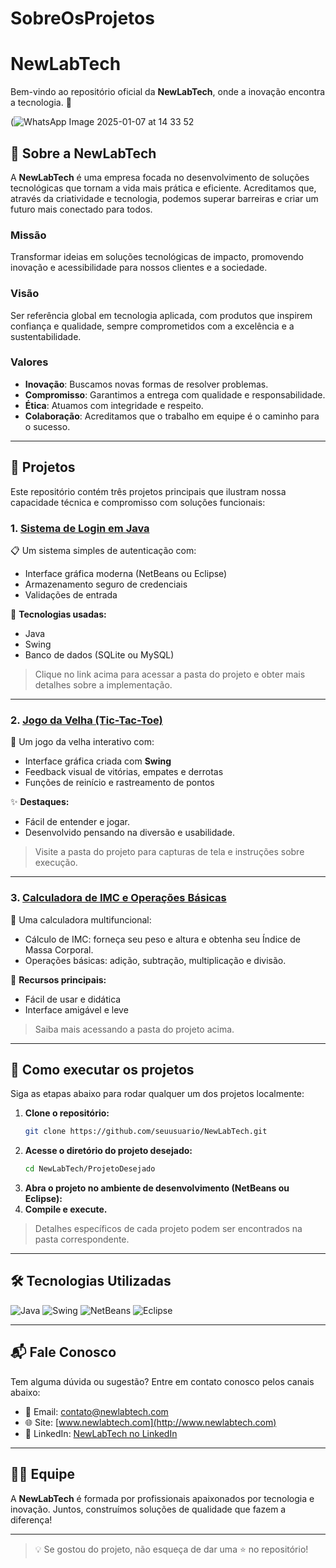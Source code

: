 # SobreOsProjetos

# NewLabTech

Bem-vindo ao repositório oficial da **NewLabTech**, onde a inovação encontra a tecnologia. 🚀

(![WhatsApp Image 2025-01-07 at 14 33 52](https://github.com/user-attachments/assets/7c63b334-d93d-4cee-b063-16f1b408dc03)


## 🌟 Sobre a NewLabTech
A **NewLabTech** é uma empresa focada no desenvolvimento de soluções tecnológicas que tornam a vida mais prática e eficiente. Acreditamos que, através da criatividade e tecnologia, podemos superar barreiras e criar um futuro mais conectado para todos.

### **Missão**
Transformar ideias em soluções tecnológicas de impacto, promovendo inovação e acessibilidade para nossos clientes e a sociedade.

### **Visão**
Ser referência global em tecnologia aplicada, com produtos que inspirem confiança e qualidade, sempre comprometidos com a excelência e a sustentabilidade.

### **Valores**
- **Inovação**: Buscamos novas formas de resolver problemas.
- **Compromisso**: Garantimos a entrega com qualidade e responsabilidade.
- **Ética**: Atuamos com integridade e respeito.
- **Colaboração**: Acreditamos que o trabalho em equipe é o caminho para o sucesso.

---

## 📂 Projetos
Este repositório contém três projetos principais que ilustram nossa capacidade técnica e compromisso com soluções funcionais:

### 1. [Sistema de Login em Java](./SistemaLoginJava/)
📋 Um sistema simples de autenticação com:
- Interface gráfica moderna (NetBeans ou Eclipse)
- Armazenamento seguro de credenciais
- Validações de entrada

🔧 **Tecnologias usadas:**
- Java
- Swing
- Banco de dados (SQLite ou MySQL)

> Clique no link acima para acessar a pasta do projeto e obter mais detalhes sobre a implementação.

---

### 2. [Jogo da Velha (Tic-Tac-Toe)](./JogoDaVelha/)
🎲 Um jogo da velha interativo com:
- Interface gráfica criada com **Swing**
- Feedback visual de vitórias, empates e derrotas
- Funções de reinício e rastreamento de pontos

✨ **Destaques:**
- Fácil de entender e jogar.
- Desenvolvido pensando na diversão e usabilidade.

> Visite a pasta do projeto para capturas de tela e instruções sobre execução.

---

### 3. [Calculadora de IMC e Operações Básicas](./CalculadoraIMC/)
🧮 Uma calculadora multifuncional:
- Cálculo de IMC: forneça seu peso e altura e obtenha seu Índice de Massa Corporal.
- Operações básicas: adição, subtração, multiplicação e divisão.

🌟 **Recursos principais:**
- Fácil de usar e didática
- Interface amigável e leve

> Saiba mais acessando a pasta do projeto acima.

---

## 🚀 Como executar os projetos

Siga as etapas abaixo para rodar qualquer um dos projetos localmente:

1. **Clone o repositório:**
   ```bash
   git clone https://github.com/seuusuario/NewLabTech.git
   ```
2. **Acesse o diretório do projeto desejado:**
   ```bash
   cd NewLabTech/ProjetoDesejado
   ```
3. **Abra o projeto no ambiente de desenvolvimento (NetBeans ou Eclipse):**
4. **Compile e execute.**

> Detalhes específicos de cada projeto podem ser encontrados na pasta correspondente.

---

## 🛠️ Tecnologias Utilizadas

![Java](https://img.shields.io/badge/Java-ED8B00?style=for-the-badge&logo=java&logoColor=white)
![Swing](https://img.shields.io/badge/Swing-GUI-blue?style=for-the-badge)
![NetBeans](https://img.shields.io/badge/NetBeans-1B6AC6?style=for-the-badge&logo=apache-netbeans-ide&logoColor=white)
![Eclipse](https://img.shields.io/badge/Eclipse-2C2255?style=for-the-badge&logo=eclipse&logoColor=white)

---

## 📬 Fale Conosco
Tem alguma dúvida ou sugestão? Entre em contato conosco pelos canais abaixo:

- 📧 Email: [contato@newlabtech.com](mailto:contato@newlabtech.com)
- 🌐 Site: [www.newlabtech.com](http://www.newlabtech.com)
- 💼 LinkedIn: [NewLabTech no LinkedIn](https://linkedin.com/in/newlabtech)

---

## 👩‍💻 Equipe
A **NewLabTech** é formada por profissionais apaixonados por tecnologia e inovação. Juntos, construímos soluções de qualidade que fazem a diferença!

---

> 💡 Se gostou do projeto, não esqueça de dar uma ⭐ no repositório!
